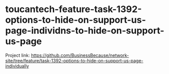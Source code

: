 # toucantech-feature-task-1392-options-to-hide-on-support-us-page-individns-to-hide-on-support-us-page
Project link: https://github.com/BusinessBecause/network-site/tree/feature/task-1392-options-to-hide-on-support-us-page-individually
